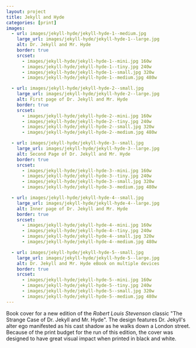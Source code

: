 ```yaml
---
layout: project
title: Jekyll and Hyde
categories: [print]
images:
  - url: images/jekyll-hyde/jekyll-hyde-1--medium.jpg
    large_url: images/jekyll-hyde/jekyll-hyde-1--large.jpg
    alt: Dr. Jekyll and Mr. Hyde
    border: true
    srcset:
      - images/jekyll-hyde/jekyll-hyde-1--mini.jpg 160w
      - images/jekyll-hyde/jekyll-hyde-1--tiny.jpg 240w
      - images/jekyll-hyde/jekyll-hyde-1--small.jpg 320w
      - images/jekyll-hyde/jekyll-hyde-1--medium.jpg 480w

  - url: images/jekyll-hyde/jekyll-hyde-2--small.jpg
    large_url: images/jekyll-hyde/jekyll-hyde-2--large.jpg
    alt: First page of Dr. Jekyll and Mr. Hyde
    border: true
    srcset:
      - images/jekyll-hyde/jekyll-hyde-2--mini.jpg 160w
      - images/jekyll-hyde/jekyll-hyde-2--tiny.jpg 240w
      - images/jekyll-hyde/jekyll-hyde-2--small.jpg 320w
      - images/jekyll-hyde/jekyll-hyde-2--medium.jpg 480w

  - url: images/jekyll-hyde/jekyll-hyde-3--small.jpg
    large_url: images/jekyll-hyde/jekyll-hyde-3--large.jpg
    alt: Second Page of Dr. Jekyll and Mr. Hyde
    border: true
    srcset:
      - images/jekyll-hyde/jekyll-hyde-3--mini.jpg 160w
      - images/jekyll-hyde/jekyll-hyde-3--tiny.jpg 240w
      - images/jekyll-hyde/jekyll-hyde-3--small.jpg 320w
      - images/jekyll-hyde/jekyll-hyde-3--medium.jpg 480w

  - url: images/jekyll-hyde/jekyll-hyde-4--small.jpg
    large_url: images/jekyll-hyde/jekyll-hyde-4--large.jpg
    alt: Inner page of Dr. Jekyll and Mr. Hyde
    border: true
    srcset:
      - images/jekyll-hyde/jekyll-hyde-4--mini.jpg 160w
      - images/jekyll-hyde/jekyll-hyde-4--tiny.jpg 240w
      - images/jekyll-hyde/jekyll-hyde-4--small.jpg 320w
      - images/jekyll-hyde/jekyll-hyde-4--medium.jpg 480w

  - url: images/jekyll-hyde/jekyll-hyde-5--small.jpg
    large_url: images/jekyll-hyde/jekyll-hyde-5--large.jpg
    alt: Dr. Jekyll and Mr. Hyde eBook on multiple devices
    border: true
    srcset:
      - images/jekyll-hyde/jekyll-hyde-5--mini.jpg 160w
      - images/jekyll-hyde/jekyll-hyde-5--tiny.jpg 240w
      - images/jekyll-hyde/jekyll-hyde-5--small.jpg 320w
      - images/jekyll-hyde/jekyll-hyde-5--medium.jpg 480w
---
```


Book cover for a new edition of the _Robert Louis Stevenson_ classic "The Strange Case of Dr. Jekyll and Mr. Hyde". The design features Dr. Jekyll's alter ego manifested as his cast shadow as he walks down a London street. Because of the print budget for the run of this edition, the cover was designed to have great visual impact when printed in black and white.

<div><a href="http://www.amazon.com/gp/product/1519310315/ref=as_li_tl?ie=UTF8&camp=1789&creative=9325&creativeASIN=1519310315&linkCode=as2&tag=patrcatesport-20&linkId=QNGUMROGCCLD2MYS" class="badge-link" target="_blank"><svg class="badge--amazon"><use xlink:href="#badge--amazon"></use></svg></a>
<a href="http://www.amazon.com/gp/product/B01A3KSEUO/ref=as_li_tl?ie=UTF8&camp=1789&creative=9325&creativeASIN=B01A3KSEUO&linkCode=as2&tag=patrcatesport-20&linkId=HQHCKXDHSWVJJ5HE" class="badge-link" target="_blank"><svg class="badge--kindle"><use xlink:href="#badge--kindle"></use></svg></a>
<a href="http://itunes.apple.com/us/book/id1071591352" class="badge-link" target="_blank"><svg class="badge--ibooks"><use xlink:href="#badge--ibooks"></use></svg></a></div>
